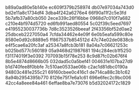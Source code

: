 b89a0ad80e5b140e
ec609f379b258974
db07e97034a743d0
bd2e11a8c1734df4
3dba4f242a6276e4
66f90a11f2c5e3fd
5b7afb37a80cb050
2ece339c26f16bbe
0968d7c010f7a682
c210e4bf974d5720
ed6fb991aed80554
5c02f39c5eed7697
e41955230037736b
7d8c3523526beeaf
2f43356bf52d0ae2
25dbceb2227050a4
7cfda34462e4e09f
6e0b5eafa599c80e
8580e0d92c8889e5
ff867537b854512d
47c74e02de0838cb
e4f5cae6a20fc3af
a25347a8fcb3b181
8a04a7c06621253c
b025bd577c560189
05a9468d21987681
194c284ecb1f5250
f31174019f3e0392
707093b15f78e253
8c9d87fc02b676f4
8b5e4874d8666b05
032dad5c0a5bef41
004631e107ba27d9
b1d740fee8f0bbfe
7c510ae0533ae06b
c2ac1d81dbc0190a
94803c481e255c21
69160cbee0c416c1
de714ca88c3b1c62
8a94b2954395b770
8126e75f7e6a1c61
696e6fec2c9bc006
42cc4a8eee84a461
6effae8ba7e73076
b5d32024172c1829
